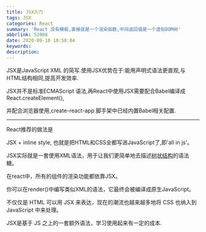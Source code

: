```yaml
---
title: JSX入门
tags: JSX
categories: React
summary: 'React 没有模板,直接就是一个渲染函数,中间返回值是一个虚拟DOM树'
abbrlink: 53908
date: 2020-09-10 10:58:04
keywords:
description:
---
```


JSX是JavaScript XML 的简写.使用JSX优势在于:能用声明式语法更直观,与HTML结构相同,提高开发效率.

JSX并不是标准ECMAScript 语法,再React中使用JSX需要配合Babel编译成React.createElement(),

并配合浏览器使用,create-react-app 脚手架中已经内置Babel相关配置.

<hr>

React推荐的做法是  

JSX + inline style, 也就是把HTML和CSS全都写进JavaScript了,即'all in  js'。

JSX实际就是一套使用XML语法，用于让我们更简单地去描述[树状结构](https://www.zhihu.com/search?q=%E6%A0%91%E7%8A%B6%E7%BB%93%E6%9E%84&search_source=Entity&hybrid_search_source=Entity&hybrid_search_extra=%7B%22sourceType%22%3A%22answer%22%2C%22sourceId%22%3A815280420%7D)的语法糖。

在react中，所有的组件的渲染功能都依靠JSX。

你可以在render()中编写类似XML的语法，它最终会被编译成原生JavaScript。

不仅仅是  HTML 可以用 JSX 来表达，现在的潮流也越来越多地将 CSS 也纳入到 JavaScript 中来处理。

JSX是基于 JS  之上的一套额外语法，学习使用起来有一定的成本.

